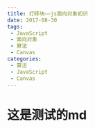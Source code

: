 ```yaml
---
title: 打砖块——js面向对象初识
date: 2017-08-30
tags:
 - JavaScript
 - 面向对象
 - 算法
 - Canvas
categories:
 - 算法
 - JavaScript
 - Canvas
---
```


# 这是测试的md